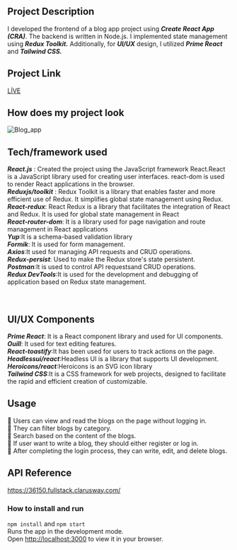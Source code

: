 ## Project Description
I developed the frontend of a blog app project using ***Create React App (CRA)***. The backend is written in Node.js.
I implemented state management using ***Redux Toolkit.***
Additionally, for ***UI/UX*** design, I utilized ***Prime React*** and ***Tailwind CSS.***

## Project Link
[LİVE](https://blog-app-zlhshn.vercel.app/)

## How does my project look
![Blog_app](./blog.gif)

## Tech/framework used
***React.js*** : Created the project using the JavaScript framework React.React is a JavaScript library used for creating user interfaces. react-dom is used to render React applications in the browser. <br>
***Reduxjs/toolkit*** : Redux Toolkit is a library that enables faster and more efficient use of Redux. It simplifies global state management using Redux.  <br>
***React-redux***: React Redux is a library that facilitates the integration of React and Redux. It is used for global state management in React <br>
***React-router-dom***: It is a library used for page navigation and route management in React applications<br>
***Yup***:It is a schema-based validation library<br>
***Formik***: It is used for form management.<br>
***Axios***:It used for managing API requests and CRUD operations.<br>
***Redux-persist***: Used to make the Redux store's state persistent. <br>
***Postman***:It is used to control API requestsand CRUD operations. <br>
***Redux DevTools***:It is used for the development and debugging of application based on Redux state management. <br>
<br>
<br>
## UI/UX Components 
***Prime React***: It is a React component library and used for UI components.<br>
***Ouill***: It used for text editing features.<br>
***React-toastify***:It has been used for users to track actions on the page.<br>
***Headlessui/react***:Headless UI is a library that supports UI development.<br>
***Heroicons/react***:Heroicons is an SVG icon library<br>
***Tailwind CSS***:It is a CSS framework for web projects, designed to facilitate the rapid and efficient creation of customizable.<br>

## Usage

📝 Users can view and read the blogs on the page without logging in.<br>
📝 They can filter blogs by category. <br>
📝 Search based on the content of the blogs.<br>
📝 If user want to write a blog, they should either register or log in.<br>
📝 After completing the login process, they can write, edit, and delete blogs.<br>

## API Reference
https://36150.fullstack.clarusway.com/


### How to install and run
`npm install` and `npm start`<br>
Runs the app in the development mode.<br>
Open [http://localhost:3000](http://localhost:3000) to view it in your browser.





